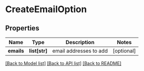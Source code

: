 # CreateEmailOption

## Properties
Name | Type | Description | Notes
------------ | ------------- | ------------- | -------------
**emails** | **list[str]** | email addresses to add | [optional] 

[[Back to Model list]](../README.md#documentation-for-models) [[Back to API list]](../README.md#documentation-for-api-endpoints) [[Back to README]](../README.md)


